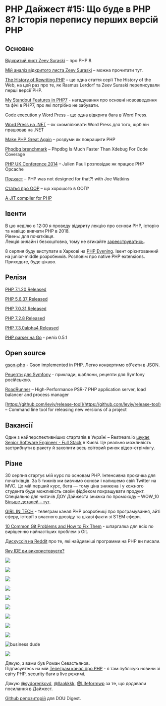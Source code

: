 # PHP Дайжест #15: Що буде в PHP 8? Історія перепису перших версій PHP

## Основне
[Відкритий лист Zeev Suraski](https://externals.io/message/102415) – про PHP 8.

[Мій аналіз відкритого листа Zeev Suraski](https://t.me/elephant_php/40) – можна прочитати тут.

[The History of Rewriting PHP](https://thehistoryoftheweb.com/php/) – ще одна стаття серії The History of the Web, на цей раз про те, як Rasmus Lerdorf та Zeev Suraski переписували перші версії PHP.

[My Standout Features in PHP7](https://medium.com/@jodylecompte/my-standout-features-in-php7-80ccd2763c55) - нагадування про основні нововведення та фічі в PHP7, про які потрібно не забувати. 

[Code execution у Word Press](https://blog.ripstech.com/2018/wordpress-file-delete-to-code-execution/) – ще одна відкрита бага в Word Press.

[Word Press на .NET](https://www.hanselman.com/blog/TheWholeOfWordPressCompiledToNETCoreAndANuGetPackageWithPeachPie.aspx) – як скомпілювати Word Press для того, щоб він працював на .NET

[Make PHP Great Again](https://andrew.carterlunn.co.uk/programming/2018/06/25/make-php-great-again.html) – роздуми як покращити PHP

[Phpdbg brenchmark](http://kizu514.com/blog/phpdbg-is-much-faster-than-xdebug-for-code-coverage/)
 – Phpdbg Is Much Faster Than Xdebug For Code Coverage
 
[PHP UK Conference 2014](https://www.youtube.com/watch?v=pxW5WdKmprs) – Julien Pauli розповідає як працює PHP Opcache 

[Подкаст](https://threedevsandamaybe.com/php-was-not-designed-for-that-with-joe-watkins/) – PHP was not designed for that?! with Joe Watkins

[Статья про OOP](https://kevinsmith.io/whats-so-great-about-oop) – що хорошого в ООП?

[A JIT compiler for PHP](https://blog.intracto.com/a-jit-compiler-for-php)
 
## Івенти
В цю неділю о 12:00 я проведу відкриту лекцію про основи PHP, iсторiю та навіщо вивчати PHP в 2018.\
Рiвень: для початкiвця.\
Лекція онлайн і безкоштовна, тому не втикайте [зареєструватись](http://bit.ly/dou_php_digest_lecture).

8 серпня буду виступати в Харкові на [PHP Evening](https://www.facebook.com/events/205567483425967/). Івент орієнтованний на junior-middle розробників. Розповім про native PHP extensions. Приходьте, буде цікаво.

## Релізи
[PHP 7.1.20 Released](http://php.net/archive/2018.php#id2018-07-20-2)

[PHP 5.6.37 Released](http://php.net/archive/2018.php#id2018-07-20-1)

[PHP 7.0.31 Released](http://php.net/archive/2018.php#id2018-07-19-3)

[PHP 7.2.8 Released](http://php.net/archive/2018.php#id2018-07-19-2)

[PHP 7.3.0alpha4 Released](http://php.net/archive/2018.php#id2018-07-19-1)

[PHP parser на Go](https://github.com/z7zmey/php-parser/releases/tag/v0.5.1) - реліз 0.5.1

## Open source
[gson-php](https://github.com/tebru/gson-php) - Gson implemented in PHP. Легко конвертимо об'єкти в JSON.

[Рецепти для Symfony](https://github.com/sydorenkovd/symfony_recipes) - приклади, шаблони, рецепти для Symfony російською.

[RoadRunner](https://github.com/spiral/roadrunner) – High-Performance PSR-7 PHP application server, load balancer and process manager

[https://github.com/leviy/release-tool](https://github.com/leviy/release-tool) – Command line tool for releasing new versions of a project 

## Вакансії
Один з найперспективніших стартапів в Україні – Restream.io [шукає Senior Software Engineer - Full Stack](https://restream.io/jobs/senior-software-engineer-full-stack) в Києві. Це реально можливість застрибнути в ракету й захопити весь світовий ринок відео-стрімінгу.

## Різне
30 серпня стартує мій курс по основам PHP. Інтенсивна прокачка для початківців. За 5 тижнів ми вивчимо основи і напишемо свій Twitter на MVC. Це мій перший курс, бета — тому ціна знижена і у кожного студента буде можливість своїм фідбеком покращувати продукт.\
Спеціально для читачів ДОУ Дайжеста знижка по промокоду – WOW_10\
[Більше деталей – тут](https://doge.codes/php?utm_source=dou&utm_medium=php_digest&utm_campaign=php).

[GIRL IN TECH](https://t.me/girlintech) - телеграм канал PHP розробниці про програмування, айті сферу, історії з власного досвіду та цікаві факти зі STEM сфери.

[10 Common Git Problems and How to Fix Them](https://dev.to/citizen428/10-common-git-problems-and-how-to-fix-them-234o) - шпаргалка для всіх по вирішенню найчастіших проблем з Git.

[Дискуссія на Reddit](https://www.reddit.com/r/PHP/comments/8ufxp2/whats_the_most_weirdest_program_you_have_written/) про те, які найдивніші программи на PHP ви писали.

[Яку IDE ви використовуєте?](https://www.reddit.com/r/PHP/comments/8w56nc/what_ide_do_you_use/)

![](https://im2.ezgif.com/tmp/ezgif-2-b7176d8eb6.gif)

![](https://im2.ezgif.com/tmp/ezgif-2-7d58c3bfd4.gif)

![](https://i.redditmedia.com/fPpohqGEp7mjOAlIhh7m52MlATcwiWeozlHy3Frh3iQ.jpg?fit=crop&crop=faces%2Centropy&arh=2&w=640&s=a7762b701439c45c354034d7431a1b9d)

![](https://i.redditmedia.com/L6rZ-nob_SO35dFL8M0kwAE1GJtCre0RzqspyBQ9VVM.jpg?fit=crop&crop=faces%2Centropy&arh=2&w=640&s=b79cf1a3e42a8beddf218bc5a25483e6)

![](https://i.redditmedia.com/oTG5vEpScU0eNEExwID4Qmy-0a4emM-qJviISP_Mx9I.jpg?fit=crop&crop=faces%2Centropy&arh=2&w=640&s=eb9558bedfee93a0cd7c839368e64900)

![](https://i.redditmedia.com/HKYTRTK72sJTeUUhS2WVXyUf-nehj1FXU0WhcHC1c1Y.jpg?s=1f3ae4106627b36b736188ec2d10d5d6)

![](https://i.redditmedia.com/A-7dVTXf_7XaEfTW1sJN0EDt0_l0fY6i-PGUtgRlu7I.jpg?fit=crop&crop=faces%2Centropy&arh=2&w=640&s=a9c2a8d3236e3614222b8384b13af89d)

![](https://thumbs.gfycat.com/PointedOptimalFrog-small.gif)

![](https://i.redditmedia.com/H_R-MyCDjp-ZGmWJujkoxb9C6ESOt3pvSMNpXR8JbmI.jpg?fit=crop&crop=faces%2Centropy&arh=2&w=640&s=0762e4a798a47500d03b6e5af01e5b87)

![business dude](https://i.imgur.com/T0oFwRT.png)

![](https://i.imgur.com/H9h1FVz.png)

Дякую, з вами був Роман Севастьянов.\
Підписуйтесь на мій [Телеграм канал про PHP](https://t.me/elephant_php) - я там публікую новини зі світу PHP, security баги в live режимі.

Дякую [@sydorenkovd](https://github.com/sydorenkovd), [@llaakkkk](https://github.com/llaakkkk), [@Lifeformwp](https://github.com/Lifeformwp) за те, що додавали посилання в Дайжест.

[Github репозиторій](https://github.com/sevastyanovio/php-digest) для DOU Digest.
